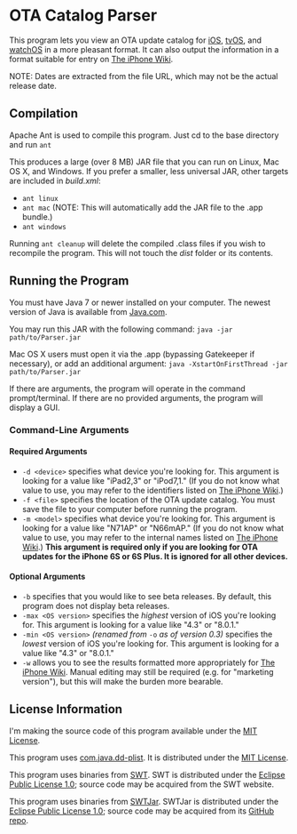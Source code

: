 # OTA Catalog Parser
This program lets you view an OTA update catalog for [iOS](http://mesu.apple.com/assets/com_apple_MobileAsset_SoftwareUpdate/com_apple_MobileAsset_SoftwareUpdate.xml), [tvOS](http://mesu.apple.com/assets/tv/com_apple_MobileAsset_SoftwareUpdate/com_apple_MobileAsset_SoftwareUpdate.xml), and [watchOS](http://mesu.apple.com/assets/watch/com_apple_MobileAsset_SoftwareUpdate/com_apple_MobileAsset_SoftwareUpdate.xml) in a more pleasant format. It can also output the information in a format suitable for entry on [The iPhone Wiki](https://www.theiphonewiki.com/wiki/OTA_Updates).

NOTE: Dates are extracted from the file URL, which may not be the actual release date.

## Compilation
Apache Ant is used to compile this program. Just cd to the base directory and run
`ant`

This produces a large (over 8 MB) JAR file that you can run on Linux, Mac OS X, and Windows. If you prefer a smaller, less universal JAR, other targets are included in _build.xml_:
* `ant linux`
* `ant mac` (NOTE: This will automatically add the JAR file to the .app bundle.)
* `ant windows`

Running `ant cleanup` will delete the compiled .class files if you wish to recompile the program. This will not touch the _dist_ folder or its contents.

## Running the Program
You must have Java 7 or newer installed on your computer. The newest version of Java is available from [Java.com](http://www.java.com/download/).

You may run this JAR with the following command:
`java -jar path/to/Parser.jar`

Mac OS X users must open it via the .app (bypassing Gatekeeper if necessary), or add an additional argument:
`java -XstartOnFirstThread -jar path/to/Parser.jar`

If there are arguments, the program will operate in the command prompt/terminal. If there are no provided arguments, the program will display a GUI.

### Command-Line Arguments
#### Required Arguments
* `-d <device>` specifies what device you're looking for. This argument is looking for a value like "iPad2,3" or "iPod7,1." (If you do not know what value to use, you may refer to the identifiers listed on [The iPhone Wiki](https://www.theiphonewiki.com/wiki/Models).)
* `-f <file>` specifies the location of the OTA update catalog. You must save the file to your computer before running the program.
* `-m <model>` specifies what device you're looking for. This argument is looking for a value like "N71AP" or "N66mAP." (If you do not know what value to use, you may refer to the internal names listed on [The iPhone Wiki](https://www.theiphonewiki.com/wiki/Models).) __This argument is required only if you are looking for OTA updates for the iPhone 6S or 6S Plus. It is ignored for all other devices.__

#### Optional Arguments
* `-b` specifies that you would like to see beta releases. By default, this program does not display beta releases.
* `-max <OS version>` specifies the _highest_ version of iOS you're looking for. This argument is looking for a value like "4.3" or "8.0.1."
* `-min <OS version>` _(renamed from_ `-o` _as of version 0.3)_ specifies the _lowest_ version of iOS you're looking for. This argument is looking for a value like "4.3" or "8.0.1."
* `-w` allows you to see the results formatted more appropriately for [The iPhone Wiki](https://www.theiphonewiki.com/wiki/OTA_Updates). Manual editing may still be required (e.g. for "marketing version"), but this will make the burden more bearable.

## License Information
I'm making the source code of this program available under the [MIT License](http://opensource.org/licenses/MIT).

This program uses [com.java.dd-plist](https://github.com/3breadt/dd-plist). It is distributed under the [MIT License](http://opensource.org/licenses/MIT).

This program uses binaries from [SWT](http://www.eclipse.org/swt/). SWT is distributed under the [Eclipse Public License 1.0](http://www.eclipse.org/legal/epl-v10.html); source code may be acquired from the SWT website.

This program uses binaries from [SWTJar](http://mchr3k.github.io/swtjar/). SWTJar is distributed under the [Eclipse Public License 1.0](http://www.eclipse.org/legal/epl-v10.html); source code may be acquired from its [GitHub repo](https://github.com/mchr3k/swtjar).
